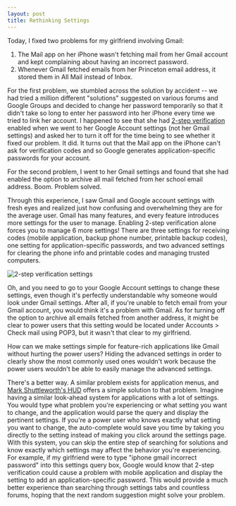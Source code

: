 ```yaml
---
layout: post
title: Rethinking Settings
---
```


Today, I fixed two problems for my girlfriend involving Gmail:

1. The Mail app on her iPhone wasn't fetching mail from her Gmail
account and kept complaining about having an incorrect password.
2. Whenever Gmail fetched emails from her Princeton email address, it
stored them in All Mail instead of Inbox.

For the first problem, we stumbled across the solution by accident --
we had tried a million different "solutions" suggested on various
forums and Google Groups and decided to change her password
temporarily so that it didn't take so long to enter her password into
her iPhone every time we tried to link her account. I happened to see
that she had
[2-step verification](http://googleblog.blogspot.com/2011/02/advanced-sign-in-security-for-your.html)
enabled when we went to her Google Account settings (not her Gmail
settings) and asked her to turn it off for the time being to see
whether it fixed our problem. It did. It turns out that the Mail app
on the iPhone can't ask for verification codes and so Google generates
application-specific passwords for your account.

For the second problem, I went to her Gmail settings and found that
she had enabled the option to archive all mail fetched from her school
email address. Boom. Problem solved.

Through this experience, I saw Gmail and Google account settings with
fresh eyes and realized just how confusing and overwhelming they are
for the average user. Gmail has many features, and every feature
introduces more settings for the user to manage. Enabling 2-step
verification alone forces you to manage 6 more settings! There are
three settings for receiving codes (mobile application, backup phone
number, printable backup codes), one setting for application-specific
passwords, and two advanced settings for clearing the phone info and
printable codes and managing trusted computers.

![2-step verification settings](http://i.imgur.com/p7UES.png?1)

Oh, and you need to go to your Google Account settings to change these
settings, even though it's perfectly understandable why someone would
look under Gmail settings. After all, if you're unable to fetch email
from your Gmail account, you would think it's a problem with Gmail. As
for turning off the option to archive all emails fetched from another
address, it might be clear to power users that this setting would be
located under Accounts > Check mail using POP3, but it wasn't that
clear to my girlfriend.

How can we make settings simple for feature-rich applications like
Gmail without hurting the power users? Hiding the advanced settings in
order to clearly show the most commonly used ones wouldn't work
because the power users wouldn't be able to easily manage the advanced
settings.

There's a better way. A similar problem exists for application menus,
and
[Mark Shuttleworth's HUD](http://www.markshuttleworth.com/archives/939)
offers a simple solution to that problem. Imagine having a similar
look-ahead system for applications with a lot of settings. You would
type what problem you're experiencing or what setting you want to
change, and the application would parse the query and display the
pertinent settings. If you're a power user who knows exactly what
setting you want to change, the auto-complete would save you time by
taking you directly to the setting instead of making you click around
the settings page. With this system, you can skip the entire step of
searching for solutions and know exactly which settings may affect the
behavior you're experiencing. For example, if my girlfriend were to
type "iphone gmail incorrect password" into this settings query box,
Google would know that 2-step verification could cause a problem with
mobile application and display the setting to add an
application-specific password. This would provide a much better
experience than searching through settings tabs and countless forums,
hoping that the next random suggestion might solve your problem.
